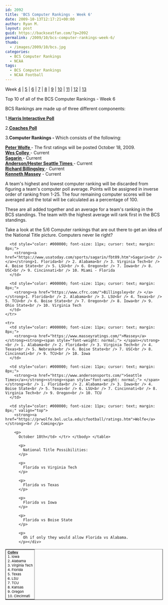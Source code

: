 ```yaml
---
id: 2092
title: 'BCS Computer Rankings - Week 6'
date: 2009-10-13T12:17:21+00:00
author: Ryan M.
layout: post
guid: https://backseatfan.com/?p=2092
permalink: /2009/10/bcs-computer-rankings-week-6/
thumb:
  - /images/2009/10/bcs.jpg
categories:
  - BCS Computer Rankings
  - NCAA
tags:
  - BCS Computer Rankings
  - NCAA Football
---
```


<div class="entry">
  <p>
    Week <a href="https://backseatfan.com/index.php/2009/10/bcs-computer-rankings">4</a> | <a href="https://backseatfan.com/index.php/2009/10/bcs-computer-rankings-week-5/">5</a> | <a href="https://backseatfan.com/index.php/2009/10/bcs-computer-rankings-week-6/">6</a> | <a href="https://backseatfan.com/index.php/2009/10/bcs-computer-rankings-week-7/">7</a> | <a href="https://backseatfan.com/index.php/2009/10/bcs-computer-rankings-week-8/">8</a> | <a href="https://backseatfan.com/index.php/2009/11/bcs-computer-rankings-week-9/">9</a> | <a href="https://backseatfan.com/index.php/2009/11/bcs-computer-rankings-week-10/">10</a> | <a href="https://backseatfan.com/index.php/2009/11/bcs-computer-rankings-week-11/">11</a> | <a href="https://backseatfan.com/index.php/2009/11/bcs-computer-rankings-week-12/">12</a> | <a href="https://backseatfan.com/index.php/2009/11/bcs-computer-rankings-week-13/">13</a>
  </p>

  <p>
    Top 10 of all of the BCS Computer Rankings - Week 6
  </p>

  <p>
    BCS Rankings are made up of three different components:
  </p>

  <p>
    1.<strong><a href="https://espn.go.com/college-football/rankings/_/poll/5">Harris Interactive Poll</a></strong>
  </p>

  <p>
    2.<strong><a href="https://espn.go.com/college-football/rankings/_/poll/2">Coaches Poll</a></strong>
  </p>

  <p>
    3.<strong>Computer Rankings - </strong>Which consists of the following:
  </p>

  <p>
    <strong><a href="https://prwolfe.bol.ucla.edu/cfootball/ratings.htm">Peter Wolfe </a></strong>- The first ratings will be posted October 18, 2009.<br /> <a href="https://www.colleyrankings.com/"><strong>Wes Colley</strong> </a>- Current<br /> <strong><a href="https://www.usatoday.com/sports/sagarin/fbt09.htm">Sagarin </a></strong>- Current<br /> <strong><a href="https://www.andersonsports.com/">Anderson/Hester Seattle Times </a></strong>- Current<br /> <strong><a href="https://www.cfrc.com/">Richard Billingsley </a></strong>- Current<br /> <strong><a href="https://www.masseyratings.com/">Kenneth Massey</a></strong> - Current
  </p>

  <p>
    A team's highest and lowest computer ranking will be discarded from figuring a team's computer poll average. Points will be assigned in inverse order of ranking from 1-25. The four remaining computer scores will be averaged and the total will be calculated as a percentage of 100.
  </p>

  <p>
    These are all added together and an average for a team's ranking in the BCS standings. The team with the highest average will rank first in the BCS standings.
  </p>

  <p>
    Take a look at the 5/6 Computer rankings that are out there to get an idea of the National Title picture. Computers never lie right?
  </p>

  <table style="cursor: default;" border="1" cellspacing="0" cellpadding="4">
    <tr>
      <td style="color: #000000; font-size: 11px; cursor: text; margin: 8px;">
        <strong><a href="https://www.colleyrankings.com/">Colley</a></strong><br /> 1. Iowa<br /> 2. Alabama<br /> 3. Virginia Tech<br /> 4. Florida<br /> 5. Texas<br /> 6. LSU<br /> 7. TCU<br /> 8. Kansas<br /> 9. Oregon<br /> 10. Cincinnati
      </td>

      <td style="color: #000000; font-size: 11px; cursor: text; margin: 8px;">
        <strong><a href="https://www.usatoday.com/sports/sagarin/fbt09.htm">Sagarin<br /> </a></strong>1. Florida<br /> 2. Alabama<br /> 3. Virginia Tech<br /> 4. Boise State<br /> 5. LSU<br /> 6. Oregon<br /> 7. Iowa<br /> 8. USC<br /> 9. Cincinnati<br /> 10. Miami - Florida
      </td>

      <td style="color: #000000; font-size: 11px; cursor: text; margin: 8px;">
        <strong><a href="https://www.cfrc.com/">Billingsley<br /> </a></strong>1. Florida<br /> 2. Alabama<br /> 3. LSU<br /> 4. Texas<br /> 5. TCU<br /> 6. Boise State<br /> 7. Oregon<br /> 8. Iowa<br /> 9. Ohio State<br /> 10. Virginia Tech
      </td>
    </tr>

    <tr>
      <td style="color: #000000; font-size: 11px; cursor: text; margin: 8px;">
        <strong><a href="https://www.masseyratings.com/">Massey</a></strong><strong><span style="font-weight: normal;"> </span></strong><br /> 1. Alabama<br /> 2. Florida<br /> 3. Virginia Tech<br /> 4. Texas<br /> 5. Nebraska<br /> 6. Boise State<br /> 7. USC<br /> 8. Cincinnati<br /> 9. TCU<br /> 10. Iowa
      </td>

      <td style="color: #000000; font-size: 11px; cursor: text; margin: 8px;">
        <strong><a href="https://www.andersonsports.com/">Seattle Times</a></strong><strong><span style="font-weight: normal;"> </span></strong><br /> 1. Florida<br /> 2. Alabama<br /> 3. Iowa<br /> 4. Boise State<br /> 5. Texas<br /> 6. LSU<br /> 7. Cincinnati<br /> 8. Virginia Tech<br /> 9. Oregon<br /> 10. TCU
      </td>

      <td style="color: #000000; font-size: 11px; cursor: text; margin: 8px;" valign="top">
        <strong><a href="https://prwolfe.bol.ucla.edu/cfootball/ratings.htm">Wolfe</a></strong><br /> Coming</p>

        <p>
          October 18th</td> </tr> </tbody> </table>

          <p>
            National Title Possibilities:
          </p>

          <p>
            Florida vs Virginia Tech
          </p>

          <p>
            Florida vs Texas
          </p>

          <p>
            Florida vs Iowa
          </p>

          <p>
            Florida vs Boise State
          </p>

          <p>
            Oh if only they would allow Florida vs Alabama.
          </p></div>
